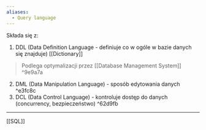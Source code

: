 ```yaml
---
aliases:
  - Query language
---
```


Składa się z:
1. DDL (Data Definition Language - definiuje co w ogóle w bazie danych się znajduje) [[Dictionary]]
> Podlega optymalizacji przez [[Database Management System]] ^9e9a7a
2. DML (Data Manipulation Language) - sposób edytowania danych ^e3fc8c
3. DCL (Data Control Language) - kontroluje dostęp do danych (concurrency, bezpieczeństwo) ^62d9fb
---
[[SQL]]